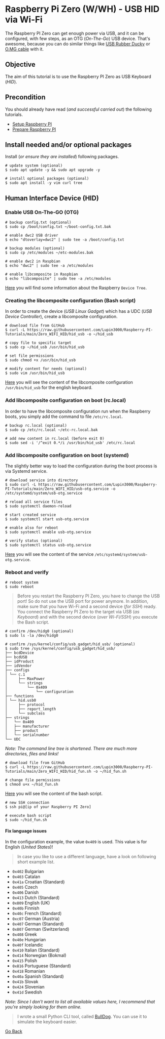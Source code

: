 # Raspberry Pi Zero (W/WH) - USB HID via Wi-Fi

The Raspberry PI Zero can get enough power via USB, and it can be configured, with few steps, as an OTG (_On-The-Go_) USB device. That's awesome, because you can do similar things like [USB Rubber Ducky](https://shop.hak5.org/products/usb-rubber-ducky-deluxe) or [O.MG cable](https://mg.lol/blog/omg-cable/) with it.

## Objective

The aim of this tutorial is to use the Raspberry PI Zero as USB Keyboard (_HID_).

## Precondition

You should already have read (_and successful carried out_) the following tutorials.

- [Setup Raspberry PI](../Setup)
- [Prepare Raspberry PI](../Preparation)

## Install needed and/or optional packages

Install (_or ensure they are installed_) following packages.

```shell
# update system (optional)
$ sudo apt update -y && sudo apt upgrade -y

# install optional packages (optional)
$ sudo apt install -y vim curl tree
```

## Human Interface Device (HID)

### Enable USB On-The-GO (OTG)

```shell
# backup config.txt (optional)
$ sudo cp /boot/config.txt ~/boot-config.txt.bak

# enable dwc2 USB driver
$ echo "dtoverlay=dwc2" | sudo tee -a /boot/config.txt

# backup modules (optional)
$ sudo cp /etc/modules ~/etc-modules.bak

# enable dwc2 in Raspbian
$ echo "dwc2" | sudo tee -a /etc/modules

# enable libcomposite in Raspbian
$ echo "libcomposite" | sudo tee -a /etc/modules
```

[Here](https://www.raspberrypi.org/documentation/configuration/device-tree.md) you will find some information about the Raspberry `Device Tree`.

### Creating the libcomposite configuration (Bash script)

In order to create the device (_USB Linux Gadget_) which has a UDC (_USB Device Controller_), create a libcomposite configuration.

```shell
# download file from GitHub
$ curl -L https://raw.githubusercontent.com/Lupin3000/Raspberry-PI-Tutorials/main/Zero_WIFI_HID/hid_usb -o ~/hid_usb

# copy file to specific target
$ sudo cp ~/hid_usb /usr/bin/hid_usb

# set file permissions
$ sudo chmod +x /usr/bin/hid_usb

# modify content for needs (optional)
$ sudo vim /usr/bin/hid_usb
```

[Here](./hid_usb) you will see the content of the libcomposite configuration `/usr/bin/hid_usb` for the english keyboard.

### Add libcomposite configuration on boot (rc.local)

In order to have the libcomposite configuration run when the Raspberry boots, you simply add the command to file `/etc/rc.local`.

```shell
# backup rc.local (optional)
$ sudo cp /etc/rc.local ~/etc-rc.local.bak

# add new content in rc.local (before exit 0)
$ sudo sed -i '/^exit 0.*/i /usr/bin/hid_usb' /etc/rc.local
```

### Add libcomposite configuration on boot (systemd)

The slightly better way to load the configuration during the boot process is via Systemd service.

```shell
# download service into directory
$ sudo curl -L https://raw.githubusercontent.com/Lupin3000/Raspberry-PI-Tutorials/main/Zero_WIFI_HID/usb-otg.service -o /etc/systemd/system/usb-otg.service

# reload all service files
$ sudo systemctl daemon-reload

# start created service
$ sudo systemctl start usb-otg.service

# enable also for reboot
$ sudo systemctl enable usb-otg.service

# verify status (optional)
$ sudo systemctl status usb-otg.service
```

[Here](./usb-otg.service) you will see the content of the service `/etc/systemd/system/usb-otg.service`.

### Reboot and verify

```shell
# reboot system
$ sudo reboot
```

> Before you restart the Raspberry PI Zero, you have to change the USB port! So do not use the USB port for power anymore. In addition, make sure that you have Wi-Fi and a second device (_for SSH_) ready. You connect the Raspberry PI Zero to the target via USB (_as Keyboard_) and with the second device (_over Wi-Fi/SSH_) you execute the Bash script.

```shell
# confirm /dev/hidg0 (optional)
$ sudo ls -la /dev/hidg0

# confirm /sys/kernel/config/usb_gadget/hid_usb/ (optional)
$ sudo tree /sys/kernel/config/usb_gadget/hid_usb/
├── bcdDevice
├── bcdUSB
├── idProduct
├── idVendor
├── configs
│ └── c.1
│     ├── MaxPower
│     └── strings
│         └── 0x409
│             └── configuration
├── functions
│ └── hid.usb0
│     ├── protocol
│     ├── report_length
│     └── subclass
├── strings
│   └── 0x409
│   ├── manufacturer
│   ├── product
│   └── serialnumber
└── UDC
```

_Note: The command line tree is shortened. There are much more directories, files and links!_

```shell
# download file from GitHub
$ curl -L https://raw.githubusercontent.com/Lupin3000/Raspberry-PI-Tutorials/main/Zero_WIFI_HID/hid_fun.sh -o ~/hid_fun.sh

# change file permissions
$ chmod u+x ~/hid_fun.sh
```

[Here](./hid_fun.sh) you will see the content of the bash script.

```shell
# new SSH connection
$ ssh pi@[ip of your Raspberry PI Zero]

# execute bash script
$ sudo ~/hid_fun.sh
```

#### Fix language issues

In the configuration example, the value `0x409` is used. This value is for English (_United States_)!

> In case you like to use a different language, have a look on following short example list.

- `0x402` Bulgarian
- `0x403` Catalan
- `0x41a` Croatian (Standard)
- `0x405` Czech
- `0x406` Danish
- `0x413` Dutch (Standard)
- `0x809` English (UK)
- `0x40b` Finnish
- `0x40c` French (Standard)
- `0xc07` German (Austria)
- `0x407` German (Standard)
- `0x807` German (Switzerland)
- `0x408` Greek
- `0x40e` Hungarian
- `0x40f` Icelandic
- `0x410` Italian (Standard)
- `0x414` Norwegian (Bokmal)
- `0x415` Polish
- `0x816` Portuguese (Standard)
- `0x418` Romanian
- `0x40a` Spanish (Standard)
- `0x41b` Slovak
- `0x424` Slovenian
- `0x41d` Swedish

_Note: Since I don't want to list all available values here, I recommend that you're simply looking for them online._

> I wrote a small Python CLI tool, called [BullDog](https://github.com/Lupin3000/BullDog). You can use it to simulate the keyboard easier.

[Go Back](../readme.md)
